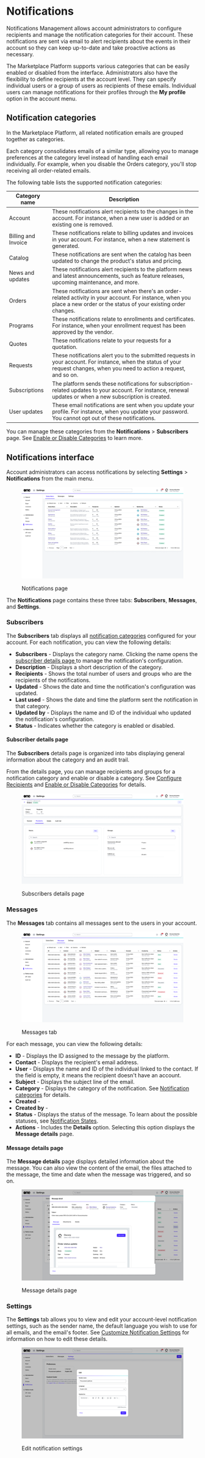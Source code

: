 # Notifications

Notifications Management allows account administrators to configure recipients and manage the notification categories for their account. These notifications are sent via email to alert recipients about the events in their account so they can keep up-to-date and take proactive actions as necessary.

The Marketplace Platform supports various categories that can be easily enabled or disabled from the interface. Administrators also have the flexibility to define recipients at the account level. They can specify individual users or a group of users as recipients of these emails. Individual users can manage notifications for their profiles through the **My profile** option in the account menu.&#x20;

## Notification categories <a href="#notification_types" id="notification_types"></a>

In the Marketplace Platform, all related notification emails are grouped together as categories.

Each category consolidates emails of a similar type, allowing you to manage preferences at the category level instead of handling each email individually. For example, when you disable the Orders category, you'll stop receiving all order-related emails.&#x20;

The following table lists the supported notification categories:

| Category name       | Description                                                                                                                                                                   |
| ------------------- | ----------------------------------------------------------------------------------------------------------------------------------------------------------------------------- |
| Account             | These notifications alert recipients to the changes in the account. For instance, when a new user is added or an existing one is removed.                                     |
| Billing and Invoice | These notifications relate to billing updates and invoices in your account. For instance, when a new statement is generated.                                                  |
| Catalog             | These notifications are sent when the catalog has been updated to change the product's status and pricing.                                                                    |
| News and updates    | These notifications alert recipients to the platform news and latest announcements, such as feature releases, upcoming maintenance, and more.                                 |
| Orders              | These notifications are sent when there's an order-related activity in your account. For instance, when you place a new order or the status of your existing order changes.   |
| Programs            | These notifications relate to enrollments and certificates. For instance, when your enrollment request has been approved by the vendor.                                       |
| Quotes              | These notifications relate to your requests for a quotation.                                                                                                                  |
| Requests            | These notifications alert you to the submitted requests in your account. For instance, when the status of your request changes, when you need to action a request, and so on. |
| Subscriptions       | The platform sends these notifications for subscription-related updates to your account. For instance, renewal updates or when a new subscription is created.                 |
| User updates        | These email notifications are sent when you update your profile. For instance, when you update your password. You cannot opt out of these notifications.                      |

You can manage these categories from the **Notifications** > **Subscribers** page. See [Enable or Disable Categories](enable-or-disable-categories.md) to learn more.

## Notifications interface <a href="#audit-trail-interface" id="audit-trail-interface"></a>

Account administrators can access notifications by selecting **Settings** > **Notifications** from the main menu.

<figure><img src="../../../.gitbook/assets/notifications_interface.png" alt=""><figcaption><p>Notifications page</p></figcaption></figure>

The **Notifications** page contains these three tabs: **Subscribers**, **Messages**, and **Settings**.&#x20;

### Subscribers

The **Subscribers** tab displays all [notification categories](./#notification_types) configured for your account. For each notification, you can view the following details:

* **Subscribers** - Displays the category name. Clicking the name opens the [subscriber details page ](./#subscriber-details-page)to manage the notification's configuration. &#x20;
* **Description** - Displays a short description of the category.
* **Recipients** - Shows the total number of users and groups who are the recipients of the notifications.
* **Updated** - Shows the date and time the notification's configuration was updated.&#x20;
* **Last used** - Shows the date and time the platform sent the notification in that category.&#x20;
* **Updated by** - Displays the name and ID of the individual who updated the notification's configuration.&#x20;
* **Status** - Indicates whether the category is enabled or disabled.&#x20;

#### Subscriber details page

The **Subscribers** details page is organized into tabs displaying general information about the category and an audit trail.&#x20;

From the details page, you can manage recipients and groups for a notification category and enable or disable a category. See [Configure Recipients](configure-recipients.md) and [Enable or Disable Categories](enable-or-disable-categories.md) for details.

<figure><img src="../../../.gitbook/assets/notifications_subscribers_details.png" alt=""><figcaption><p>Subscribers details page</p></figcaption></figure>

### Messages

The **Messages** tab contains all messages sent to the users in your account.&#x20;

<figure><img src="../../../.gitbook/assets/notifications_message.png" alt=""><figcaption><p>Messages tab</p></figcaption></figure>

For each message, you can view the following details:

* **ID** - Displays the ID assigned to the message by the platform.
* **Contact** - Displays the recipient's email address.&#x20;
* **User** - Displays the name and ID of the individual linked to the contact. If the field is empty, it means the recipient doesn't have an account.
* **Subject** - Displays the subject line of the email.
* **Category** - Displays the category of the notification. See [Notification categories](./#notification_types) for details.
* **Created** -
* **Created by** -
* **Status** - Displays the status of the message. To learn about the possible statuses, see [Notification States](notification-states.md).
* **Actions** - Includes the **Details** option. Selecting this option displays the **Message details** page.

#### Message details page

The **Message details** page displays detailed information about the message. You can also view the content of the email, the files attached to the message, the time and date when the message was triggered, and so on.&#x20;

<figure><img src="../../../.gitbook/assets/notifications_message_detail.png" alt=""><figcaption><p>Message details page</p></figcaption></figure>

### Settings

The **Settings** tab allows you to view and edit your account-level notification settings, such as the sender name, the default language you wish to use for all emails, and the email's footer. See [Customize Notification Settings](edit-notification-settings.md) for information on how to edit these details.&#x20;

<figure><img src="../../../.gitbook/assets/notifications_settings.png" alt=""><figcaption><p>Edit notification settings</p></figcaption></figure>
